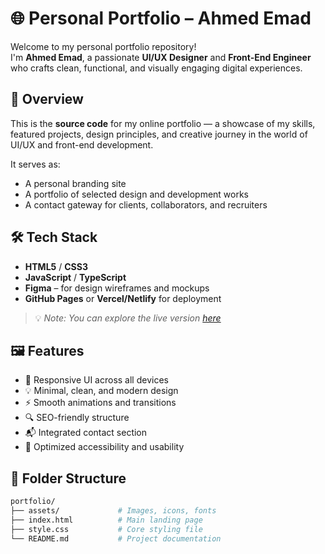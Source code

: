 # 🌐 Personal Portfolio – Ahmed Emad

Welcome to my personal portfolio repository!  
I'm **Ahmed Emad**, a passionate **UI/UX Designer** and **Front-End Engineer** who crafts clean, functional, and visually engaging digital experiences.

## 📌 Overview

This is the **source code** for my online portfolio — a showcase of my skills, featured projects, design principles, and creative journey in the world of UI/UX and front-end development.

It serves as:
- A personal branding site
- A portfolio of selected design and development works
- A contact gateway for clients, collaborators, and recruiters

## 🛠️ Tech Stack

- **HTML5** / **CSS3**
- **JavaScript** / **TypeScript**
- **Figma** – for design wireframes and mockups
- **GitHub Pages** or **Vercel/Netlify** for deployment

> 💡 *Note: You can explore the live version [here](https://ahmed5emad.github.io/Portfolio/)*  

## 🖼️ Features

- 🎨 Responsive UI across all devices
- 💡 Minimal, clean, and modern design
- ⚡ Smooth animations and transitions
- 🔍 SEO-friendly structure
- 📬 Integrated contact section
- 🧠 Optimized accessibility and usability

## 📁 Folder Structure

```bash
portfolio/
├── assets/             # Images, icons, fonts
├── index.html          # Main landing page
├── style.css           # Core styling file
└── README.md           # Project documentation
